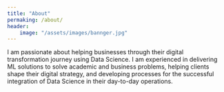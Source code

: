 ```yaml
---
title: "About"
permaking: /about/
header:
    image: "/assets/images/bannger.jpg"
---
```


I am passionate about helping businesses through their digital transformation journey using Data Science. I am experienced in delivering ML solutions to solve academic and business problems, helping clients shape their digital strategy, and developing processes for the successful integration of Data Science in their day-to-day operations.